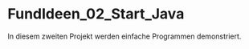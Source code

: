 FundIdeen_02_Start_Java
=========================
In diesem zweiten Projekt werden einfache Programmen demonstriert.
